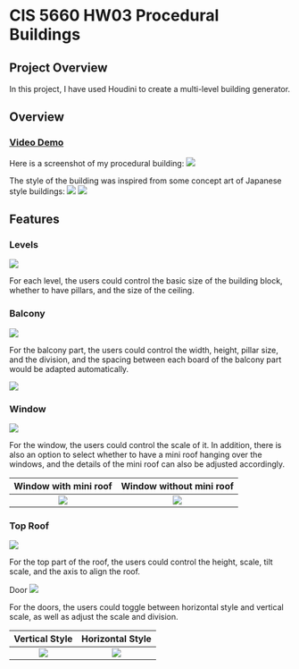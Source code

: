 # CIS 5660 HW03 Procedural Buildings

## Project Overview
In this project, I have used Houdini to create a multi-level building generator.

## Overview 
### [Video Demo](https://youtu.be/ynshhT_9e9U)

Here is a screenshot of my procedural building:
![](imgs/procedural_building.png)

The style of the building was inspired from some concept art of Japanese style buildings:
![](imgs/ref1.jpg)
![](imgs/ref2.jpg)

## Features
### Levels
![](imgs/level_menu.png)

For each level, the users could control the basic size of the building block, whether to have pillars, and the size of the ceiling.

### Balcony
![](imgs/balcony.png)

For the balcony part, the users could control the width, height, pillar size, and the division, and the spacing between each board of the balcony part would be adapted automatically.

![](imgs/balcony1.png)


### Window
![](imgs/small_window.png)

For the window, the users could control the scale of it. In addition, there is also an option to select whether to have a mini roof hanging over the windows, and the details of the mini roof can also be adjusted accordingly.

Window with mini roof             |  Window without mini roof
:-------------------------:|:-------------------------:
![](imgs/window1.png)  |  ![](imgs/window2.png)

### Top Roof
![](imgs/top_roof.png)

For the top part of the roof, the users could control the height, scale, tilt scale, and the axis to align the roof.

Door 
![](imgs/door.png)

For the doors, the users could toggle between horizontal style and vertical scale, as well as adjust the scale and division.

Vertical Style             |  Horizontal Style
:-------------------------:|:-------------------------:
![](imgs/horizontal_door.png)  |  ![](imgs/vertical_door.png)